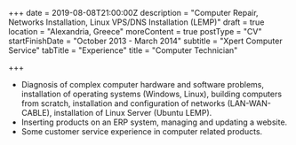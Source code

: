 +++
date = 2019-08-08T21:00:00Z
description = "Computer Repair, Networks Installation, Linux VPS/DNS Installation (LEMP)"
draft = true
location = "Alexandria, Greece"
moreContent = true
postType = "CV"
startFinishDate = "October 2013 - March 2014"
subtitle = "Xpert Computer Service"
tabTitle = "Experience"
title = "Computer Technician"

+++
* Diagnosis of complex computer hardware and software problems, installation of operating systems (Windows, Linux), building computers from scratch, installation and configuration of networks (LAN-WAN-CABLE), installation of Linux Server (Ubuntu LEMP).
* Inserting products on an ERP system, managing and updating a website.
* Some customer service experience in computer related products.